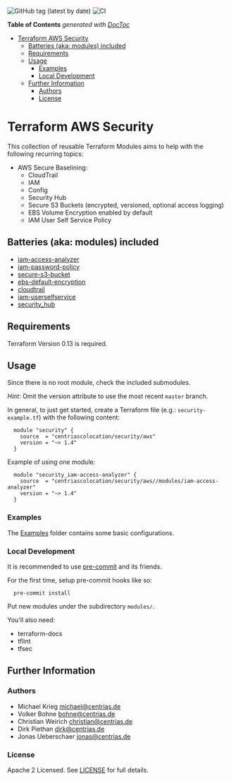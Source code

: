 ![GitHub tag (latest by date)](https://img.shields.io/github/v/tag/centriascolocation/terraform-aws-security)
![CI](https://github.com/centriascolocation/terraform-aws-security/workflows/CI/badge.svg)

<!-- START doctoc generated TOC please keep comment here to allow auto update -->
<!-- DON'T EDIT THIS SECTION, INSTEAD RE-RUN doctoc TO UPDATE -->
**Table of Contents**  *generated with [DocToc](https://github.com/thlorenz/doctoc)*

- [Terraform AWS Security](#terraform-aws-security)
  - [Batteries (aka: modules) included](#batteries-aka-modules-included)
  - [Requirements](#requirements)
  - [Usage](#usage)
    - [Examples](#examples)
    - [Local Development](#local-development)
  - [Further Information](#further-information)
    - [Authors](#authors)
    - [License](#license)

<!-- END doctoc generated TOC please keep comment here to allow auto update -->

# Terraform AWS Security

This collection of reusable Terraform Modules aims to help with the following recurring topics:

  * AWS Secure Baselining:
    * CloudTrail
    * IAM
    * Config
    * Security Hub
    * Secure S3 Buckets (encrypted, versioned, optional access logging)
    * EBS Volume Encryption enabled by default
    * IAM User Self Service Policy

## Batteries (aka: modules) included

  * [iam-access-analyzer](https://github.com/centriascolocation/terraform-aws-security/tree/master/modules/iam-access-analyzer/README.md)
  * [iam-password-policy](https://github.com/centriascolocation/terraform-aws-security/tree/master/modules/iam-password-policy/README.md)
  * [secure-s3-bucket](https://github.com/centriascolocation/terraform-aws-security/tree/master/modules/secure-s3-bucket/README.md)
  * [ebs-default-encryption](https://github.com/centriascolocation/terraform-aws-security/tree/master/modules/ebs-default-encryption/README.md)
  * [cloudtrail](https://github.com/centriascolocation/terraform-aws-security/tree/master/modules/cloudtrail/README.md)
  * [iam-userselfservice](https://github.com/centriascolocation/terraform-aws-security/tree/master/modules/iam-userselfservice/README.md)
  * [security_hub](https://github.com/centriascolocation/terraform-aws-security/tree/master/modules/security_hub/README.md)

## Requirements

Terraform Version 0.13 is required.

## Usage

Since there is no root module, check the included submodules.

_Hint_: Omit the version attribute to use the most recent `master` branch.

In general, to just get started, create a Terraform file (e.g.: `security-example.tf`) with the following content:

```hcl
  module "security" {
    source  = "centriascolocation/security/aws"
    version = "~> 1.4"
  }
```

Example of using one module:

```hcl
  module "security_iam-access-analyzer" {
    source  = "centriascolocation/security/aws//modules/iam-access-analyzer"
    version = "~> 1.4"
  }
```

### Examples

The [Examples](https://github.com/centriascolocation/terraform-aws-security/tree/master/examples) folder contains some basic configurations.

### Local Development

It is recommended to use [pre-commit](https://pre-commit.com/) and its friends.

For the first time, setup pre-commit hooks like so:

```
  pre-commit install
```

Put new modules under the subdirectory `modules/`.

You'll also need:

  * terraform-docs
  * tflint
  * tfsec

## Further Information

### Authors

  * Michael Krieg <michael@centrias.de>
  * Volker Bohne <bohne@centrias.de>
  * Christian Weirich <christian@centrias.de>
  * Dirk Piethan <dirk@centrias.de>
  * Jonas Ueberschaer <jonas@centrias.de>

### License

Apache 2 Licensed. See [LICENSE](LICENSE) for full details.
